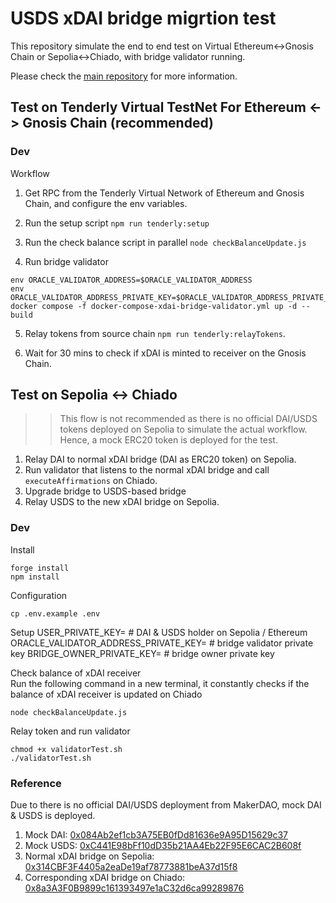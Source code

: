 # USDS xDAI bridge migrtion test

This repository simulate the end to end test on Virtual Ethereum<->Gnosis Chain or Sepolia<->Chiado, with bridge validator running.

Please check the [main repository](https://github.com/gnosischain/tokenbridge-contracts/blob/feat/xdai-usds-migration/USDSMigration.md) for more information.

## Test on Tenderly Virtual TestNet For Ethereum <-> Gnosis Chain (recommended)

### Dev

Workflow

1. Get RPC from the Tenderly Virtual Network of Ethereum and Gnosis Chain, and configure the env variables.

2. Run the setup script `npm run tenderly:setup`

3. Run the check balance script in parallel `node checkBalanceUpdate.js`

4. Run bridge validator

```
env ORACLE_VALIDATOR_ADDRESS=$ORACLE_VALIDATOR_ADDRESS
env ORACLE_VALIDATOR_ADDRESS_PRIVATE_KEY=$ORACLE_VALIDATOR_ADDRESS_PRIVATE_KEY docker compose -f docker-compose-xdai-bridge-validator.yml up -d --build
```

5. Relay tokens from source chain `npm run tenderly:relayTokens`.

6. Wait for 30 mins to check if xDAI is minted to receiver on the Gnosis Chain.

## Test on Sepolia <-> Chiado

> > This flow is not recommended as there is no official DAI/USDS tokens deployed on Sepolia to simulate the actual workflow. Hence, a mock ERC20 token is deployed for the test.

1. Relay DAI to normal xDAI bridge (DAI as ERC20 token) on Sepolia.
2. Run validator that listens to the normal xDAI bridge and call `executeAffirmations` on Chiado.
3. Upgrade bridge to USDS-based bridge
4. Relay USDS to the new xDAI bridge on Sepolia.

### Dev

Install

```
forge install
npm install
```

Configuration

```
cp .env.example .env
```

Setup
USER_PRIVATE_KEY= # DAI & USDS holder on Sepolia / Ethereum
ORACLE_VALIDATOR_ADDRESS_PRIVATE_KEY= # bridge validator private key
BRIDGE_OWNER_PRIVATE_KEY= # bridge owner private key

Check balance of xDAI receiver  
Run the following command in a new terminal, it constantly checks if the balance of xDAI receiver is updated on Chiado

```
node checkBalanceUpdate.js
```

Relay token and run validator

```
chmod +x validatorTest.sh
./validatorTest.sh
```

### Reference

Due to there is no official DAI/USDS deployment from MakerDAO, mock DAI & USDS is deployed.

1. Mock DAI: [0x084Ab2ef1cb3A75EB0fDd81636e9A95D15629c37](https://sepolia.etherscan.io/address/0x084Ab2ef1cb3A75EB0fDd81636e9A95D15629c37)
2. Mock USDS: [0xC441E98bFf10dD35b21AA4Eb22F95E6CAC2B608f](https://eth-sepolia.blockscout.com/address/0xC441E98bFf10dD35b21AA4Eb22F95E6CAC2B608f)
3. Normal xDAI bridge on Sepolia: [0x314CBF3F4405a2eaDe19af78773881beA37d15f8](https://sepolia.etherscan.io/address/0x314CBF3F4405a2eaDe19af78773881beA37d15f8)
4. Corresponding xDAI bridge on Chiado: [0x8a3A3F0B9899c161393497e1aC32d6ca99289876](https://eth-sepolia.blockscout.com/address/0x8a3A3F0B9899c161393497e1aC32d6ca99289876)

